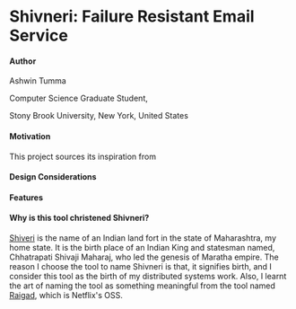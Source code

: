 # Shivneri: Failure Resistant Email Service

#### Author
Ashwin Tumma

Computer Science Graduate Student,

Stony Brook University, New York, United States


#### Motivation 
This project sources its inspiration from 

#### Design Considerations 

#### Features 

#### Why is this tool christened Shivneri?
[Shiveri](https://en.wikipedia.org/wiki/Shivneri) is the name of an Indian land fort in the state of Maharashtra, my home state. It is the birth place of an Indian King and statesman named, Chhatrapati Shivaji Maharaj, who led the genesis of Maratha empire. The reason I choose the tool to name Shivneri is that, it signifies birth, and I consider this tool as the birth of my distributed systems work. Also, I learnt the art of naming the tool as something meaningful from the tool named [Raigad](https://github.com/Netflix/Raigad), which is Netflix's OSS.
